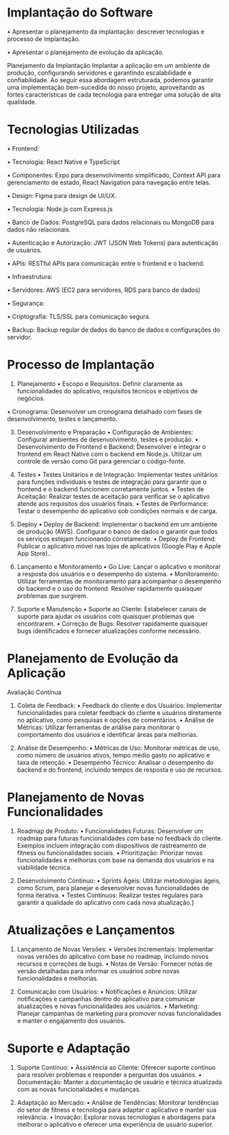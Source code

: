 # Implantação do Software

•	Apresentar o planejamento da implantação: descrever tecnologias e processo de implantação.

•	Apresentar o planejamento de evolução da aplicação.

Planejamento da Implantação
Implantar a aplicação em um ambiente de produção, configurando servidores e garantindo escalabilidade e confiabilidade. Ao seguir essa abordagem estruturada, podemos garantir uma implementação bem-sucedida do nosso projeto, aproveitando as fortes características de cada tecnologia para entregar uma solução de alta qualidade.

# Tecnologias Utilizadas
•	Frontend:

•	Tecnologia: React Native  e TypeScript 

•	Componentes: Expo para desenvolvimento simplificado, Context API para gerenciamento de estado, React Navigation para navegação entre telas.

•	Design: Figma para design de UI/UX.

•	Tecnologia: Node.js com Express.js

•	Banco de Dados: PostgreSQL para dados relacionais ou MongoDB para dados não relacionais.

•	Autenticação e Autorização: JWT (JSON Web Tokens) para autenticação de usuários.

•   APIs: RESTful APIs para comunicação entre o frontend e o backend.

•	Infraestrutura:

•	Servidores: AWS (EC2 para servidores, RDS para banco de dados)

•	Segurança:

•	Criptografia: TLS/SSL para comunicação segura.

•	Backup: Backup regular de dados do banco de dados e configurações do servidor.

# Processo de Implantação

1.	Planejamento
•	Escopo e Requisitos: Definir claramente as funcionalidades do aplicativo, requisitos técnicos e objetivos de negócios.

•	Cronograma: Desenvolver um cronograma detalhado com fases de desenvolvimento, testes e lançamento.

3.	Desenvolvimento e Preparação
•	Configuração de Ambientes: Configurar ambientes de desenvolvimento, testes e produção. 
• Desenvolvimento de Frontend e Backend: Desenvolver e integrar o frontend em React Native com o backend em Node.js. Utilizar um controle de versão como Git para gerenciar o código-fonte.

5.	Testes
•	Testes Unitários e de Integração: Implementar testes unitários para funções individuais e testes de integração para garantir que o frontend e o backend funcionem corretamente juntos.
•	Testes de Aceitação: Realizar testes de aceitação para verificar se o aplicativo atende aos requisitos dos usuários finais.
•	Testes de Performance: Testar o desempenho do aplicativo sob condições normais e de carga.

7.	Deploy
•	Deploy de Backend: Implementar o backend em um ambiente de produção (AWS). Configurar o banco de dados e garantir que todos os serviços estejam funcionando corretamente.
•	Deploy de Frontend: Publicar o aplicativo móvel nas lojas de aplicativos (Google Play e Apple App Store)..

9.	Lançamento e Monitoramento
•	Go Live: Lançar o aplicativo e monitorar a resposta dos usuários e o desempenho do sistema.
•	Monitoramento: Utilizar ferramentas de monitoramento para acompanhar o desempenho do backend e o uso do frontend. Resolver rapidamente quaisquer problemas que surgirem.

11.	Suporte e Manutenção
•	Suporte ao Cliente: Estabelecer canais de suporte para ajudar os usuários com quaisquer problemas que encontrarem.
•	Correção de Bugs: Resolver rapidamente quaisquer bugs identificados e fornecer atualizações conforme necessário.

# Planejamento de Evolução da Aplicação

Avaliação Contínua
1.	Coleta de Feedback:
•	Feedback do cliente e dos Usuários: Implementar funcionalidades para coletar feedback do cliente e usuários diretamente no aplicativo, como pesquisas e opções de comentários.
•	Análise de Métricas: Utilizar ferramentas de análise para monitorar o comportamento dos usuários e identificar áreas para melhorias.

2.	Análise de Desempenho:
•	Métricas de Uso: Monitorar métricas de uso, como número de usuários ativos, tempo médio gasto no aplicativo e taxa de retenção.
•	Desempenho Técnico: Analisar o desempenho do backend e do frontend, incluindo tempos de resposta e uso de recursos.

# Planejamento de Novas Funcionalidades

1.	Roadmap de Produto:
•	Funcionalidades Futuras: Desenvolver um roadmap para futuras funcionalidades com base no feedback do cliente. Exemplos incluem integração com dispositivos de rastreamento de fitness ou funcionalidades sociais.
•	Prioritização: Priorizar novas funcionalidades e melhorias com base na demanda dos usuários e na viabilidade técnica.

2.	Desenvolvimento Contínuo:
•	Sprints Ágeis: Utilizar metodologias ágeis, como Scrum, para planejar e desenvolver novas funcionalidades de forma iterativa.
•	Testes Contínuos: Realizar testes regulares para garantir a qualidade do aplicativo com cada nova atualização.]

# Atualizações e Lançamentos

1.	Lançamento de Novas Versões:
•	Versões Incrementais: Implementar novas versões do aplicativo com base no roadmap, incluindo novos recursos e correções de bugs.
•	Notas de Versão: Fornecer notas de versão detalhadas para informar os usuários sobre novas funcionalidades e melhorias.

3.	Comunicação com Usuários:
•	Notificações e Anúncios: Utilizar notificações e campanhas dentro do aplicativo para comunicar atualizações e novas funcionalidades aos usuários.
•	Marketing: Planejar campanhas de marketing para promover novas funcionalidades e manter o engajamento dos usuários.

# Suporte e Adaptação

1.	Suporte Contínuo:
•	Assistência ao Cliente: Oferecer suporte contínuo para resolver problemas e responder a perguntas dos usuários.
•	Documentação: Manter a documentação de usuário e técnica atualizada com as novas funcionalidades e mudanças.

2.	Adaptação ao Mercado:
•	Análise de Tendências: Monitorar tendências do setor de fitness e tecnologia para adaptar o aplicativo e manter sua relevância.
•	Inovação: Explorar novas tecnologias e abordagens para melhorar o aplicativo e oferecer uma experiência de usuário superior.


